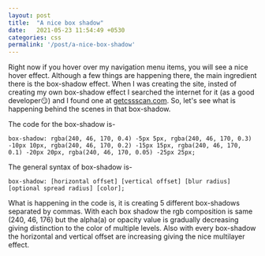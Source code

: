```yaml
---
layout: post
title:  "A nice box shadow"
date:   2021-05-23 11:54:49 +0530
categories: css
permalink: '/post/a-nice-box-shadow'
---
```


Right now if you hover over my navigation menu items, you will see a nice hover effect. Although a few things are happening there, the main ingredient there is the box-shadow effect. When I was creating the site, insted of creating my own box-shadow effect I searched the internet for it (as a good developer😏) and I found one at [getcssscan.com](https://getcssscan.com/css-box-shadow-examples). So, let's see what is happening behind the scenes in that box-shadow.

The code for the box-shadow is-
```
box-shadow: rgba(240, 46, 170, 0.4) -5px 5px, rgba(240, 46, 170, 0.3) -10px 10px, rgba(240, 46, 170, 0.2) -15px 15px, rgba(240, 46, 170, 0.1) -20px 20px, rgba(240, 46, 170, 0.05) -25px 25px;
```

The general syntax of box-shadow is-
```
box-shadow: [horizontal offset] [vertical offset] [blur radius] [optional spread radius] [color];
```

What is happening in the code is, it is creating 5 different box-shadows separated by commas. With each box shadow the rgb composition is same (240, 46, 176) but the alpha(a) or opacity value is gradually decreasing giving distinction to the color of multiple levels. Also with every box-shadow the horizontal and vertical offset are increasing giving the nice multilayer effect.